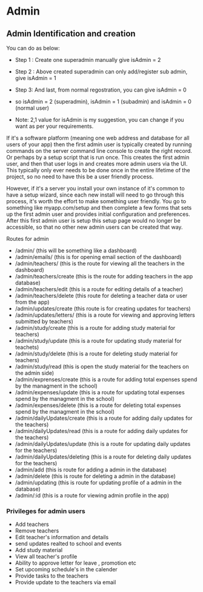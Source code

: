 # Admin 

## Admin Identification and creation
You can do as below:

- Step 1 : Create one superadmin manually give isAdmin = 2

- Step 2 : Above created superadmin can only add/register sub admin, give isAdmin = 1

- Step 3: And last, from normal regostration, you can give isAdmin = 0

- so isAdmin = 2 (superadmin), isAdmin = 1 (subadmin) and  isAdmin = 0 (normal user)

- Note: 2,1 value for isAdmin is my suggestion, you can change if you want as per your requirements.

If it's a software platform (meaning one web address and database for all users of your app) then the first admin user is typically created by running commands on the server command line console to create the right record. Or perhaps by a setup script that is run once. This creates the first admin user, and then that user logs in and creates more admin users via the UI. This typically only ever needs to be done once in the entire lifetime of the project, so no need to have this be a user friendly process.

However, if it's a server you install your own instance of it's common to have a setup wizard, since each new install will need to go through this process, it's worth the effort to make something user friendly. You go to something like myapp.com/setup and then complete a few forms that sets up the first admin user and provides initial configuration and preferences. After this first admin user is setup this setup page would no longer be accessible, so that no other new admin users can be created that way.

Routes for admin
- /admin/ (this will be something like a dashboard)
- /admin/emails/ (this is for opening email section of the dashboard)
- /admin/teachers/ (this is the route for viewing all the teachers in the dashboard)
- /admin/teachers/create (this is the route for adding teachers in the app database)
- /admin/teachers/edit (this is a route for editing details of a teacher)
- /admin/teachers/delete (this route for deleting a teacher data or user from the app)
- /admin/updates/create (this route is for creating updates for teachers)
- /admin/updates/letters/ (this is a route for viewing and approving letters submitted by teachers)
- /admin/study/create (this is a route for adding study material for teachers)
- /admin/study/update (this is a route for updating study material for teachets)
- /admin/study/delete (this is a route for deleting study material for teachers)
- /admin/study/read (this is open the study material for the teachers on the admin side)
- /admin/exprenses/create (this is a route for adding total expenses spend by the managment in the school)
- /admin/expenses/update (this is a route for updating total expenses spend by the managment in the school)
- /admin/expenses/delete (this is a route for deleting total expenses spend by the managment in the school)
- /admin/dailyUpdates/create (this is a route for adding daily updates for the teachers)
- /admin/dailyUpdates/read (this is a route for adding daily updates for the teachers)
- /admin/dailyUpdates/update (this is a route for updating daily updates for the teachers)
- /admin/dailyUpdates/deleting (this is a route for deleting daily updates for the teachers)
- /admin/add (this is route for adding a admin in the database)
- /admin/delete (this is route for deleting a admin in the database)
- /admin/updating (this is route for updating profile of a admin in the database)
- /admin/:id (this is a route for viewing admin profile in the app)


### Privileges for admin users
- Add teachers
- Remove teachers
- Edit teacher's information and details
- send updates realted to school and events
- Add study material
- View all teacher's profile
- Ability to approve letter for leave , promotion etc
- Set upcoming schedule's in the calender
- Provide tasks to the teachers
- Provide update to the teachers via email
